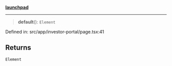 [**launchpad**](index.md)

***

> **default**(): `Element`

Defined in: src/app/investor-portal/page.tsx:41

## Returns

`Element`
